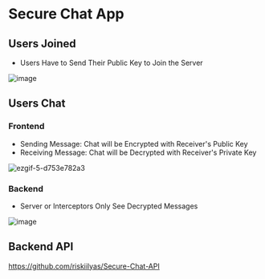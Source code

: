 # Secure Chat App

## Users Joined
- Users Have to Send Their Public Key to Join the Server
  
![image](https://github.com/riskiilyas/Secure-Chat-Flutter/assets/71499142/8adf5e3a-2ca9-4810-a169-953e30a5dad0)

## Users Chat
### Frontend
- Sending Message: Chat will be Encrypted with Receiver's Public Key
- Receiving Message: Chat will be Decrypted with Receiver's Private Key

![ezgif-5-d753e782a3](https://github.com/riskiilyas/Secure-Chat-Flutter/assets/71499142/b24748cb-32a0-4fe3-9028-f52a508c4e25)

### Backend
- Server or Interceptors Only See Decrypted Messages
  
![image](https://github.com/riskiilyas/Secure-Chat-Flutter/assets/71499142/0fe41a7f-6b90-4d6a-b2ce-6e13bb2401e7)



## Backend API
https://github.com/riskiilyas/Secure-Chat-API
